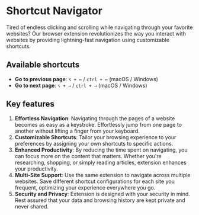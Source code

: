 # Shortcut Navigator

Tired of endless clicking and scrolling while navigating through your favorite websites? Our browser extension revolutionizes the way you interact with websites by providing lightning-fast navigation using customizable shortcuts.

## Available shortcuts

-   **Go to previous page**: `⌥ + ←` / `ctrl + ←` (macOS / Windows)
-   **Go to next page**: `⌥ + →` / `ctrl + →` (macOS / Windows)

## Key features

1. **Effortless Navigation**: Navigating through the pages of a website becomes as easy as a keystroke. Effortlessly jump from one page to another without lifting a finger from your keyboard.
2. **Customizable Shortcuts**: Tailor your browsing experience to your preferences by assigning your own shortcuts to specific actions.
3. **Enhanced Productivity**: By reducing the time spent on navigating, you can focus more on the content that matters. Whether you're researching, shopping, or simply reading articles, extension enhances your productivity.
4. **Multi-Site Support**: Use the same extension to navigate across multiple websites. Save different shortcut configurations for each site you frequent, optimizing your experience everywhere you go.
5. **Security and Privacy**: Extension is designed with your security in mind. Rest assured that your data and browsing history are kept private and never shared.
